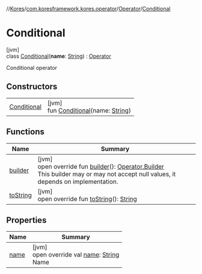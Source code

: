 //[Kores](../../../../index.md)/[com.koresframework.kores.operator](../../index.md)/[Operator](../index.md)/[Conditional](index.md)

# Conditional

[jvm]\
class [Conditional](index.md)(**name**: [String](https://kotlinlang.org/api/latest/jvm/stdlib/kotlin/-string/index.html)) : [Operator](../index.md)

Conditional operator

## Constructors

| | |
|---|---|
| [Conditional](-conditional.md) | [jvm]<br>fun [Conditional](-conditional.md)(name: [String](https://kotlinlang.org/api/latest/jvm/stdlib/kotlin/-string/index.html)) |

## Functions

| Name | Summary |
|---|---|
| [builder](../builder.md) | [jvm]<br>open override fun [builder](../builder.md)(): [Operator.Builder](../-builder/index.md)<br>This builder may or may not accept null values, it depends on implementation. |
| [toString](../to-string.md) | [jvm]<br>open override fun [toString](../to-string.md)(): [String](https://kotlinlang.org/api/latest/jvm/stdlib/kotlin/-string/index.html) |

## Properties

| Name | Summary |
|---|---|
| [name](name.md) | [jvm]<br>open override val [name](name.md): [String](https://kotlinlang.org/api/latest/jvm/stdlib/kotlin/-string/index.html)<br>Name |
